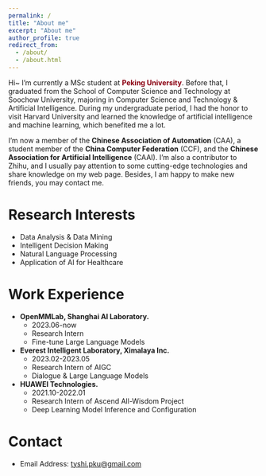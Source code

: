 ```yaml
---
permalink: /
title: "About me"
excerpt: "About me"
author_profile: true
redirect_from: 
  - /about/
  - /about.html
---
```


Hi~ I’m currently a MSc student at **<font color="#8B0012">Peking University</font>**. Before that, I graduated from the School of Computer Science and Technology at Soochow University, majoring in Computer Science and Technology & Artificial Intelligence. During my undergraduate period, I had the honor to visit Harvard University and learned the knowledge of artificial intelligence and machine learning, which benefited me a lot.

I’m now a member of the **Chinese Association of Automation** (CAA), a student member of the **China Computer Federation** (CCF), and the **Chinese Association for Artificial Intelligence** (CAAI). I’m also a contributor to Zhihu, and I usually pay attention to some cutting-edge technologies and share knowledge on my web page. Besides, I am happy to make new friends, you may contact me.

Research Interests
======
* Data Analysis & Data Mining
* Intelligent Decision Making
* Natural Language Processing
* Application of AI for Healthcare

Work Experience
======
* **OpenMMLab, Shanghai AI Laboratory.**
  * 2023.06-now
  * Research Intern
  * Fine-tune Large Language Models
* **Everest Intelligent Laboratory, Ximalaya Inc.**
  * 2023.02-2023.05
  * Research Intern of AIGC
  * Dialogue & Large Language Models
* **HUAWEI Technologies.**
  * 2021.10-2022.01
  * Research Intern of Ascend All-Wisdom Project
  * Deep Learning Model Inference and Configuration

Contact
======
* Email Address: tyshi.pku@gmail.com